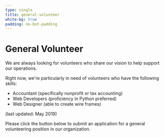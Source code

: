 ```yaml
---
type: single
title: general-volunteer
white-bg: true
padding: no-bot-padding
---
```


# <span class="emphasized-header">General Volunteer</span>

We are always looking for volunteers who share our vision to help support our operations.

Right now, we're particularly in need of volunteers who have the following skills:

- <span class="bold">Accountant</span> (specifically nonprofit or tax accounting)
- <span class="bold">Web Developers</span> (proficiency in Python preferred)
- <span class="bold">Web Designer</span> (able to create wire frames)

(last updated: May 2019)

Please click the button below to submit an application for a general volunteering position in our organization.
